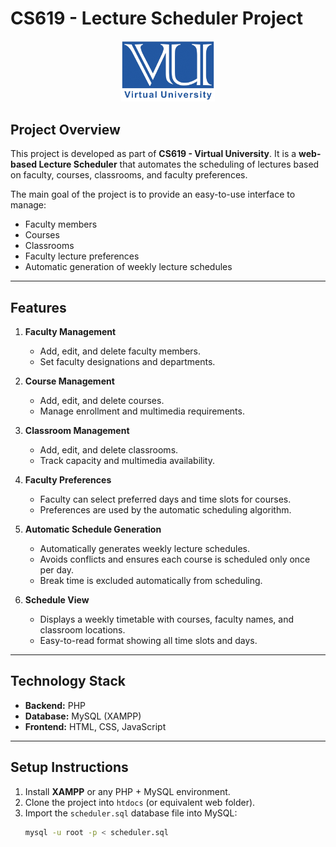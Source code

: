 # CS619 - Lecture Scheduler Project

<p align="center">
  <img src="vu_logo.png" alt="VU Logo" width="150" />
</p>


## Project Overview
This project is developed as part of **CS619 - Virtual University**. It is a **web-based Lecture Scheduler** that automates the scheduling of lectures based on faculty, courses, classrooms, and faculty preferences.

The main goal of the project is to provide an easy-to-use interface to manage:

- Faculty members
- Courses
- Classrooms
- Faculty lecture preferences
- Automatic generation of weekly lecture schedules

---

## Features

1. **Faculty Management**
   - Add, edit, and delete faculty members.
   - Set faculty designations and departments.

2. **Course Management**
   - Add, edit, and delete courses.
   - Manage enrollment and multimedia requirements.

3. **Classroom Management**
   - Add, edit, and delete classrooms.
   - Track capacity and multimedia availability.

4. **Faculty Preferences**
   - Faculty can select preferred days and time slots for courses.
   - Preferences are used by the automatic scheduling algorithm.

5. **Automatic Schedule Generation**
   - Automatically generates weekly lecture schedules.
   - Avoids conflicts and ensures each course is scheduled only once per day.
   - Break time is excluded automatically from scheduling.

6. **Schedule View**
   - Displays a weekly timetable with courses, faculty names, and classroom locations.
   - Easy-to-read format showing all time slots and days.

---

## Technology Stack
- **Backend:** PHP
- **Database:** MySQL (XAMPP)
- **Frontend:** HTML, CSS, JavaScript

---

## Setup Instructions

1. Install **XAMPP** or any PHP + MySQL environment.
2. Clone the project into `htdocs` (or equivalent web folder).
3. Import the `scheduler.sql` database file into MySQL:
   ```bash
   mysql -u root -p < scheduler.sql
